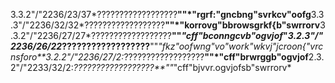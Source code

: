 3.3.2"/"2236/23/37*??????????????????**""*"rgrf:"gncbng"svrkcv"oofg**3.3.3"/"2236/32/32*??????????????????**""*"korrovg"bbrowsgrkf{b"swrrorv**3.3.2"/"2236/27/27*??????????????????**""*"cff"bconngcvb"ogvjof*"*3.2.3"/"2236/26/22*??????????????????**""*"fkz"oofwng"vo"work"wkvj"jcroon{"vrcnsforo**3.2.2"/"2236/27/2:*??????????????????**""*"cff"brwrggb"ogvjof**2.3.2"/"2233/32/2:*??????????????????**""*"cff"bjvvr.ogvjofsb"swrrorv*